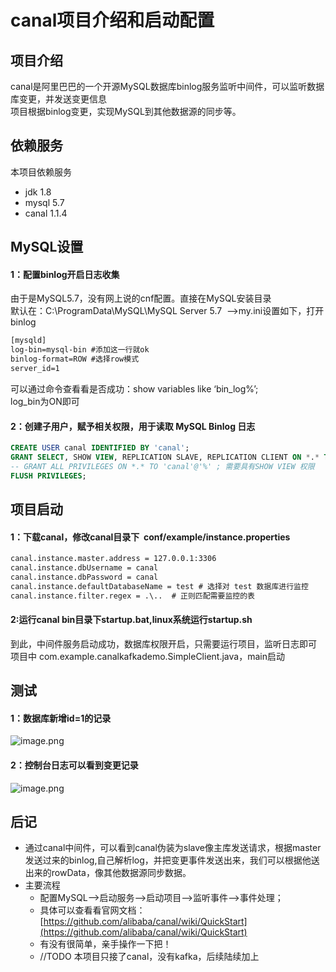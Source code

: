 # canal项目介绍和启动配置

<a name="zZLph"></a>
## 项目介绍
canal是阿里巴巴的一个开源MySQL数据库binlog服务监听中间件，可以监听数据库变更，并发送变更信息<br />项目根据binlog变更，实现MySQL到其他数据源的同步等。

<a name="XYnp1"></a>
## 依赖服务
本项目依赖服务

- jdk 1.8
- mysql 5.7
- canal 1.1.4
<a name="esMrj"></a>
## MySQL设置
<a name="C0ar5"></a>
#### 1：配置binlog开启日志收集
由于是MySQL5.7，没有网上说的cnf配置。直接在MySQL安装目录<br />默认在：C:\ProgramData\MySQL\MySQL Server 5.7  -->my.ini设置如下，打开binlog

```xml
[mysqld]
log-bin=mysql-bin #添加这一行就ok
binlog-format=ROW #选择row模式
server_id=1 
```
可以通过命令查看看是否成功：show variables like ‘bin_log%’;<br />log_bin为ON即可
<a name="Dd6Fa"></a>
#### 2：创建子用户，赋予相关权限，用于读取 MySQL Binlog 日志

```sql
CREATE USER canal IDENTIFIED BY 'canal';  
GRANT SELECT, SHOW VIEW, REPLICATION SLAVE, REPLICATION CLIENT ON *.* TO 'canal'@'%';
-- GRANT ALL PRIVILEGES ON *.* TO 'canal'@'%' ; 需要具有SHOW VIEW 权限
FLUSH PRIVILEGES;
```

<a name="4pG2S"></a>
## 项目启动
<a name="xarCh"></a>
#### 1：下载canal，修改canal目录下  conf/example/instance.properties

```xml
canal.instance.master.address = 127.0.0.1:3306
canal.instance.dbUsername = canal
canal.instance.dbPassword = canal
canal.instance.defaultDatabaseName = test # 选择对 test 数据库进行监控
canal.instance.filter.regex = .\..  # 正则匹配需要监控的表
```

<a name="nXbgO"></a>
#### 2:运行canal bin目录下startup.bat,linux系统运行startup.sh

到此，中间件服务启动成功，数据库权限开启，只需要运行项目，监听日志即可<br />项目中 com.example.canalkafkademo.SimpleClient.java，main启动
<a name="dr97i"></a>
## 测试
<a name="mhMsG"></a>
#### 1：数据库新增id=1的记录
![image.png](https://cdn.nlark.com/yuque/0/2019/png/181210/1575130038073-a64cad1b-5cd4-4d77-8e80-6ff43f9b95d9.png#align=left&display=inline&height=83&name=image.png&originHeight=165&originWidth=425&size=10219&status=done&style=none&width=212.5)
<a name="uVeP7"></a>
#### 2：控制台日志可以看到变更记录
![image.png](https://cdn.nlark.com/yuque/0/2019/png/181210/1575130053996-82171d43-ffaa-4f17-a523-a00a02533c49.png#align=left&display=inline&height=71&name=image.png&originHeight=141&originWidth=843&size=14469&status=done&style=none&width=421.5)


<a name="P17aF"></a>
## 后记

- 通过canal中间件，可以看到canal伪装为slave像主库发送请求，根据master发送过来的binlog,自己解析log，并把变更事件发送出来，我们可以根据他送出来的rowData，像其他数据源同步数据。
- 主要流程 
  - 配置MySQL-->启动服务-->启动项目-->监听事件-->事件处理；
  - 具体可以查看看官网文档：[https://github.com/alibaba/canal/wiki/QuickStart](https://github.com/alibaba/canal/wiki/QuickStart)
  - 有没有很简单，亲手操作一下把！
  - //TODO 本项目只接了canal，没有kafka，后续陆续加上

<br />
